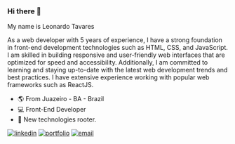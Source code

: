 ### Hi there 👋

My name is Leonardo Tavares

As a web developer with 5 years of experience, I have a strong foundation in front-end development technologies such as HTML, CSS, and JavaScript. I am skilled in building responsive and user-friendly web interfaces that are optimized for speed and accessibility. Additionally, I am committed to learning and staying up-to-date with the latest web development trends and best practices. I have extensive experience working with popular web frameworks such as ReactJS. 

- 🌎 From Juazeiro - BA - Brazil
- 💻 Front-End Developer
- 🤖 New technologies rooter.

[![linkedin](https://user-images.githubusercontent.com/49364517/125479702-13e4f933-313e-4243-a3b4-de6fc008993f.jpg)](https://www.linkedin.com/in/leonardo-tavares-devweb21/)
[![portfolio](https://user-images.githubusercontent.com/49364517/125479796-0f07f63d-0145-409a-8cee-ef878301e506.jpg)](https://universodesites.com.br)
[![email](https://user-images.githubusercontent.com/49364517/125479860-90404bef-18c7-44a7-889c-9f6b1bf8f8d6.jpg)](mailto:leonardo.bonfim@outlook.com)

